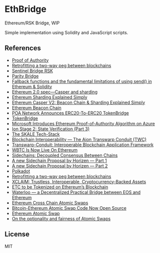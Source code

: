 # EthBridge

Ethereum/RSK Bridge, WIP

Simple implementation using Solidity and JavaScript scripts.

## References

- [Proof of Authority](https://en.wikipedia.org/wiki/Proof-of-authority)
- [Retrofitting a two-way peg between blockchains](https://people.cs.uchicago.edu/~teutsch/papers/dogethereum.pdf)
- [Sentinel Bridge RSK](https://github.com/InfoCorp-Technologies/sentinel-bridge-rsk)
- [Parity Bridge](https://github.com/paritytech/parity-bridge)
- [Fallback functions and the fundamental limitations of using send() in Ethereum & Solidity](https://github.com/ConsenSys/Ethereum-Development-Best-Practices/wiki/Fallback-functions-and-the-fundamental-limitations-of-using-send()-in-Ethereum-&-Solidity)
- [Ethereum 2.0 spec—Casper and sharding](https://github.com/ethereum/eth2.0-specs/blob/master/specs/beacon-chain.md)
- [Ethereum Sharding Explained Simply](https://www.mangoresearch.co/ethereum-sharding-explained-simply/)
- [Ethereum Casper V2: Beacon Chain & Sharding Explained Simply](https://www.mangoresearch.co/ethereum-casper-v2-beacon-chain-sharding-explained-simply/)
- [Ethereum Beacon Chain](https://github.com/ethereum/beacon_chain)
- [POA Network Announces ERC20-To-ERC20 TokenBridge](https://www.ethnews.com/poa-network-announces-erc20-to-erc20-tokenbridge)
- [TokenBridge](https://github.com/poanetwork/token-bridge)
- [Microsoft Introduces Ethereum Proof-of-Authority Algorithm on Azure](https://cointelegraph.com/news/microsoft-introduces-ethereum-proof-of-authority-algorithm-on-azure)
- [Ion Stage 2: State Verification (Part 3)](https://medium.com/clearmatics/ion-stage-2-part-3-state-verification-dbd7ae57f77b)
- [The SKALE Tech-Stack](https://medium.com/skale/the-skale-tech-stack-5beb025acb6a)
- [Blockchain Interoperability — The Aion Transwarp Conduit (TWC)](https://blog.aion.network/blockchain-interoperability-the-aion-transwarp-conduit-twc-4f6ac2e79cec)
- [Transwarp-Conduit: Interoperable Blockchain Application Framework](https://aion.network/media/TWC_Paper_Final.pdf)
- [WBTC Is Now Live On Ethereum](https://blog.kyber.network/wbtc-is-now-live-on-ethereum-4b4e2d1ef76f)
- [Sidechains: Decoupled Consensus Between Chains](https://www.horizen.global/assets/files/Horizen-Sidechains-Decoupled-Consensus-Between-Chains.pdf)
- [A new Sidechain Proposal by Horizen — Part 1](https://medium.com/coinmonks/a-new-sidechain-proposal-by-horizen-part-1-45610d791a05)
- [A new Sidechain Proposal by Horizen — Part 2](https://medium.com/coinmonks/a-new-sidechain-proposal-by-horizen-part-2-8e08e6513a16)
- [Polkadot](https://polkadot.network/#whatisit)
- [Retrofitting a two-way peg between blockchains](https://people.cs.uchicago.edu/~teutsch/papers/dogethereum.pdf)
- [XCLAIM: Trustless, Interoperable, Cryptocurrency-Backed Assets](https://eprint.iacr.org/2018/643.pdf)
- [ETC to be Tokenized on Ethereum’s Blockchain](https://www.trustnodes.com/2019/03/05/etc-to-be-tokenized-on-ethereums-blockchain)
- [Waterloo — a Decentralized Practical Bridge between EOS and Ethereum](https://blog.kyber.network/waterloo-a-decentralized-practical-bridge-between-eos-and-ethereum-1c230ac65524)
- [Ethereum Cross Chain Atomic Swaps](https://medium.com/@DontPanicBurns/ethereum-cross-chain-atomic-swaps-5a91adca4f43)
- [Bitcoin-Ethereum Atomic Swap Code Now Open Source](https://www.coindesk.com/bitcoin-ethereum-atomic-swap-code-now-open-source)
- [Ethereum Atomic Swap](https://github.com/AltCoinExchange/ethatomicswap)
- [On the optionality and fairness of Atomic Swaps](https://eprint.iacr.org/2019/896.pdf)

## License

MIT

